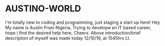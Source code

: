 # AUSTINO-WORLD
I'm totally new to coding and programming, just staging a start up here!
Hey My name is Austin From Nigeria, Trying to develope an IT based career, hope i find the desired help here, Cheers.
Above introduction/brief description of myself was made today 12/10/16, at 1545hrs Lt.
